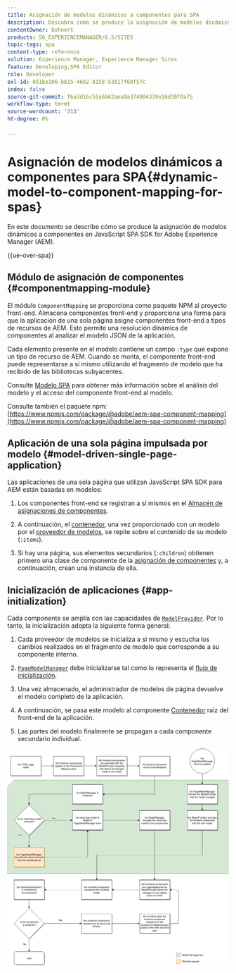 ```yaml
---
title: Asignación de modelos dinámicos a componentes para SPA
description: Descubra cómo se produce la asignación de modelos dinámicos a componentes en JavaScript SPA SDK para Adobe Experience Manager.
contentOwner: bohnert
products: SG_EXPERIENCEMANAGER/6.5/SITES
topic-tags: spa
content-type: reference
solution: Experience Manager, Experience Manager Sites
feature: Developing,SPA Editor
role: Developer
exl-id: 051be106-bb15-46b2-8158-53817f68f57c
index: false
source-git-commit: f6a3d16c55a6b62aea9a374904339e16d30f0a75
workflow-type: tm+mt
source-wordcount: '313'
ht-degree: 0%

---
```



# Asignación de modelos dinámicos a componentes para SPA{#dynamic-model-to-component-mapping-for-spas}

En este documento se describe cómo se produce la asignación de modelos dinámicos a componentes en JavaScript SPA SDK for Adobe Experience Manager (AEM).

{{ue-over-spa}}

## Módulo de asignación de componentes {#componentmapping-module}

El módulo `ComponentMapping` se proporciona como paquete NPM al proyecto front-end. Almacena componentes front-end y proporciona una forma para que la aplicación de una sola página asigne componentes front-end a tipos de recursos de AEM. Esto permite una resolución dinámica de componentes al analizar el modelo JSON de la aplicación.

Cada elemento presente en el modelo contiene un campo `:type` que expone un tipo de recurso de AEM. Cuando se monta, el componente front-end puede representarse a sí mismo utilizando el fragmento de modelo que ha recibido de las bibliotecas subyacentes.

Consulte [Modelo SPA](/help/sites-developing/spa-blueprint.md) para obtener más información sobre el análisis del modelo y el acceso del componente front-end al modelo.

Consulte también el paquete npm: [https://www.npmjs.com/package/@adobe/aem-spa-component-mapping](https://www.npmjs.com/package/@adobe/aem-spa-component-mapping)

## Aplicación de una sola página impulsada por modelo {#model-driven-single-page-application}

Las aplicaciones de una sola página que utilizan JavaScript SPA SDK para AEM están basadas en modelos:

1. Los componentes front-end se registran a sí mismos en el [Almacén de asignaciones de componentes](/help/sites-developing/spa-dynamic-model-to-component-mapping.md#componentmapping-module).
1. A continuación, el [contenedor](/help/sites-developing/spa-blueprint.md#container), una vez proporcionado con un modelo por el [proveedor de modelos](/help/sites-developing/spa-blueprint.md#the-model-provider), se repite sobre el contenido de su modelo (`:items`).

1. Si hay una página, sus elementos secundarios (`:children`) obtienen primero una clase de componente de la [asignación de componentes](/help/sites-developing/spa-blueprint.md#componentmapping) y, a continuación, crean una instancia de ella.

## Inicialización de aplicaciones {#app-initialization}

Cada componente se amplía con las capacidades de [`ModelProvider`](/help/sites-developing/spa-blueprint.md#the-model-provider). Por lo tanto, la inicialización adopta la siguiente forma general:

1. Cada proveedor de modelos se inicializa a sí mismo y escucha los cambios realizados en el fragmento de modelo que corresponde a su componente interno.
1. [`PageModelManager`](/help/sites-developing/spa-blueprint.md#pagemodelmanager) debe inicializarse tal como lo representa el [flujo de inicialización](/help/sites-developing/spa-blueprint.md).

1. Una vez almacenado, el administrador de modelos de página devuelve el modelo completo de la aplicación.
1. A continuación, se pasa este modelo al componente [Contenedor](/help/sites-developing/spa-blueprint.md#container) raíz del front-end de la aplicación.
1. Las partes del modelo finalmente se propagan a cada componente secundario individual.

![inicialización_modelo_aplicación](assets/app_model_initialization.png)
